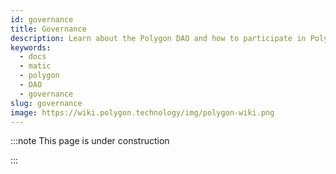 ```yaml
---
id: governance
title: Governance
description: Learn about the Polygon DAO and how to participate in Polygon governance
keywords:
  - docs
  - matic
  - polygon
  - DAO
  - governance
slug: governance
image: https://wiki.polygon.technology/img/polygon-wiki.png
---
```


<!-- This page is a WIP -->

:::note This page is under construction

:::
